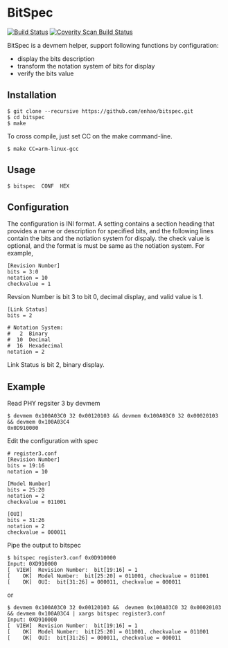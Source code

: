 # BitSpec

[![Build Status](https://travis-ci.org/enhao/bitspec.svg?branch=master)](https://travis-ci.org/enhao/bitspec)
[![Coverity Scan Build Status](https://scan.coverity.com/projects/10101/badge.svg)](https://scan.coverity.com/projects/enhao-bitspec)


BitSpec is a devmem helper, support following functions by configuration:

* display the bits description
* transform the notation system of bits for display
* verify the bits value

## Installation

```
$ git clone --recursive https://github.com/enhao/bitspec.git
$ cd bitspec
$ make
```

To cross compile, just set CC on the make command-line.

```
$ make CC=arm-linux-gcc
```

## Usage

```
$ bitspec  CONF  HEX
```

## Configuration

The configuration is INI format. A setting contains a section heading that provides a name or description for specified bits, and the following lines contain the bits and the notiation system for dispaly. the check value is optional, and the format is must be same as the notiation system. For example,

```
[Revision Number]
bits = 3:0
notation = 10
checkvalue = 1
```

Revsion Number is bit 3 to bit 0, decimal display, and valid value is 1.

```
[Link Status]
bits = 2

# Notation System:
#   2  Binary
#  10  Decimal
#  16  Hexadecimal
notation = 2
```

Link Status is bit 2, binary display.

## Example

Read PHY regsiter 3 by devmem

```
$ devmem 0x100A03C0 32 0x00120103 && devmem 0x100A03C0 32 0x00020103 && devmem 0x100A03C4
0x0D910000
```

Edit the configuration with spec

```
# register3.conf
[Revision Number]
bits = 19:16
notation = 10

[Model Number]
bits = 25:20
notation = 2
checkvalue = 011001

[OUI]
bits = 31:26
notation = 2
checkvalue = 000011
```

Pipe the output to bitspec

```
$ bitspec register3.conf 0x0D910000
Input: 0XD910000
[  VIEW]  Revision Number:  bit[19:16] = 1
[    OK]  Model Number:  bit[25:20] = 011001, checkvalue = 011001
[    OK]  OUI:  bit[31:26] = 000011, checkvalue = 000011
```

or 

```
$ devmem 0x100A03C0 32 0x00120103 &&  devmem 0x100A03C0 32 0x00020103 && devmem 0x100A03C4 | xargs bitspec register3.conf
Input: 0XD910000
[  VIEW]  Revision Number:  bit[19:16] = 1
[    OK]  Model Number:  bit[25:20] = 011001, checkvalue = 011001
[    OK]  OUI:  bit[31:26] = 000011, checkvalue = 000011
```


